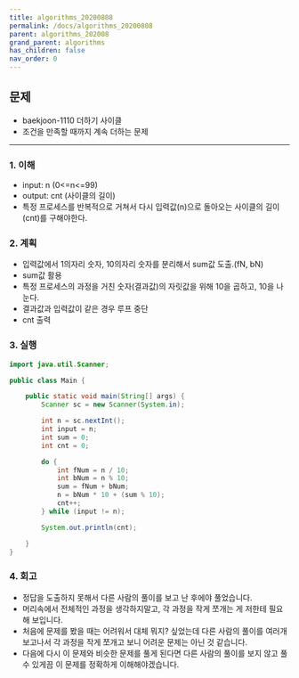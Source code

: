 ```yaml
---
title: algorithms_20200808
permalink: /docs/algorithms_20200808
parent: algorithms_202008
grand_parent: algorithms
has_children: false
nav_order: 0
---
```


## 문제

- baekjoon-1110 더하기 사이클
- 조건을 만족할 때까지 계속 더하는 문제

---

### 1. 이해

- input: n (0<=n<=99)
- output: cnt (사이클의 길이)
- 특정 프로세스를 반복적으로 거쳐서 다시 입력값(n)으로 돌아오는 사이클의 길이(cnt)를 구해야한다.

### 2. 계획

- 입력값에서 1의자리 숫자, 10의자리 숫자를 분리해서 sum값 도출.(fN, bN)
- sum값 활용
- 특정 프로세스의 과정을 거친 숫자(결과값)의 자릿값을 위해 10을 곱하고, 10을 나눈다.
- 결과값과 입력값이 같은 경우 루프 중단
- cnt 출력

### 3. 실행

```java
import java.util.Scanner;

public class Main {

	public static void main(String[] args) {
		Scanner sc = new Scanner(System.in);

		int n = sc.nextInt();
		int input = n;
		int sum = 0;
		int cnt = 0;

		do {
			int fNum = n / 10;
			int bNum = n % 10;
			sum = fNum + bNum;
			n = bNum * 10 + (sum % 10);
			cnt++;
		} while (input != n);

		System.out.println(cnt);

	}
}
```

### 4. 회고

- 정답을 도출하지 못해서 다른 사람의 풀이를 보고 난 후에야 풀었습니다.
- 머리속에서 전체적인 과정을 생각하지말고, 각 과정을 작게 쪼개는 게 저한테 필요해 보입니다.
- 처음에 문제를 봤을 때는 어려워서 대체 뭐지? 싶었는데 다른 사람의 풀이를 여러개 보고나서 각 과정을 작게 쪼개고 보니 어려운 문제는 아닌 것 같습니다.
- 다음에 다시 이 문제와 비슷한 문제를 풀게 된다면 다른 사람의 풀이를 보지 않고 풀 수 있게끔 이 문제를 정확하게 이해해야겠습니다.
